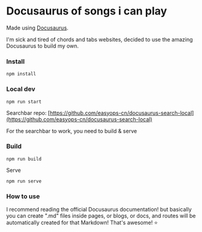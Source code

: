 # Docusaurus of songs i can play

Made using [Docusaurus](https://docusaurus.io/).

I'm sick and tired of chords and tabs websites, decided to use the amazing Docusaurus to build my own.

### Install

```
npm install
```

### Local dev

```
npm run start
```

Searchbar repo: [https://github.com/easyops-cn/docusaurus-search-local](https://github.com/easyops-cn/docusaurus-search-local)

For the searchbar to work, you need to build & serve

### Build

```
npm run build
```

Serve
```
npm run serve
```

### How to use

I recommend reading the official Docusaurus documentation! but basically you can create ".md" files inside pages, or blogs, or docs, and routes will be automatically created for that Markdown! That's awesome! ⭐
